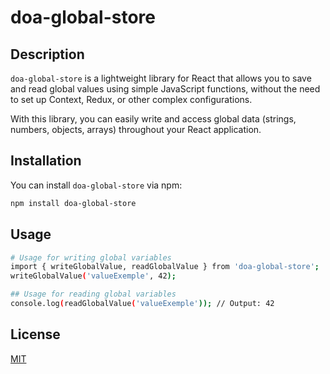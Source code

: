 # doa-global-store

## Description
`doa-global-store` is a lightweight library for React that allows you to save and read global values using simple JavaScript functions, without the need to set up Context, Redux, or other complex configurations.

With this library, you can easily write and access global data (strings, numbers, objects, arrays) throughout your React application.

## Installation
You can install `doa-global-store` via npm:

```bash
npm install doa-global-store
```

## Usage
```bash
# Usage for writing global variables
import { writeGlobalValue, readGlobalValue } from 'doa-global-store';
writeGlobalValue('valueExemple', 42);

## Usage for reading global variables
console.log(readGlobalValue('valueExemple')); // Output: 42
```

## License
[MIT](https://choosealicense.com/licenses/mit/)